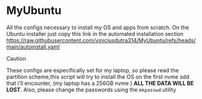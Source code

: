 # MyUbuntu
All the configs necessary to install my OS and apps from scratch.
On the Ubuntu installer just copy this link in the automated installation section
https://raw.githubusercontent.com/viniciusdutra314/MyUbuntu/refs/heads/main/autoinstall.yaml

> [!CAUTION]
> These configs are especifically set for my laptop, so please read the partition scheme,this script will try to install the OS on the first nvme sdd that i'll encounter, (my laptop has a 256GB nvme ) **ALL THE DATA WILL BE LOST**. Also, please
change the passwords using the `mkpasswd` utility

